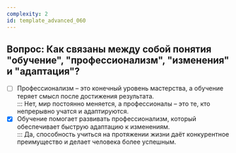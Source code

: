 ```yaml
---
complexity: 2
id: template_advanced_060
---
```

## Вопрос: Как связаны между собой понятия "обучение", "профессионализм", "изменения" и "адаптация"?

- [ ] Профессионализм – это конечный уровень мастерства, а обучение теряет смысл после достижения результата.  
  ::: Нет, мир постоянно меняется, а профессионалы – это те, кто непрерывно учатся и адаптируются.  
- [x] Обучение помогает развивать профессионализм, который обеспечивает быструю адаптацию к изменениям.  
  ::: Да, способность учиться на протяжении жизни даёт конкурентное преимущество и делает человека более успешным.